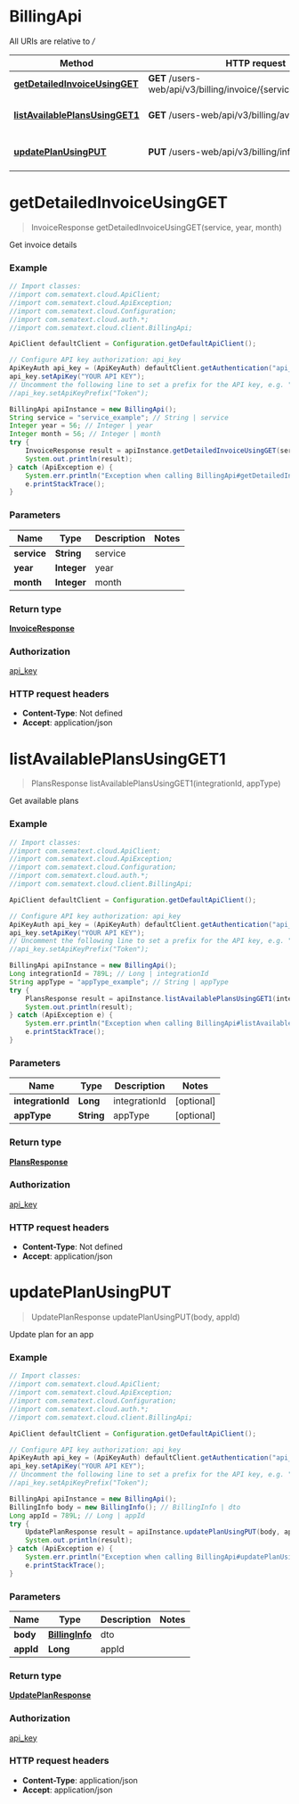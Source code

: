 # BillingApi

All URIs are relative to */*

| Method                                                                       | HTTP request                                                       | Description            |
| ---------------------------------------------------------------------------- | ------------------------------------------------------------------ | ---------------------- |
| [**getDetailedInvoiceUsingGET**](BillingApi.md#getDetailedInvoiceUsingGET)   | **GET** /users-web/api/v3/billing/invoice/{service}/{year}/{month} | Get invoice details    |
| [**listAvailablePlansUsingGET1**](BillingApi.md#listAvailablePlansUsingGET1) | **GET** /users-web/api/v3/billing/availablePlans                   | Get available plans    |
| [**updatePlanUsingPUT**](BillingApi.md#updatePlanUsingPUT)                   | **PUT** /users-web/api/v3/billing/info/{appId}                     | Update plan for an app |

<a name="getDetailedInvoiceUsingGET"></a>

# **getDetailedInvoiceUsingGET**

> InvoiceResponse getDetailedInvoiceUsingGET(service, year, month)

Get invoice details

### Example

```java
// Import classes:
//import com.sematext.cloud.ApiClient;
//import com.sematext.cloud.ApiException;
//import com.sematext.cloud.Configuration;
//import com.sematext.cloud.auth.*;
//import com.sematext.cloud.client.BillingApi;

ApiClient defaultClient = Configuration.getDefaultApiClient();

// Configure API key authorization: api_key
ApiKeyAuth api_key = (ApiKeyAuth) defaultClient.getAuthentication("api_key");
api_key.setApiKey("YOUR API KEY");
// Uncomment the following line to set a prefix for the API key, e.g. "Token" (defaults to null)
//api_key.setApiKeyPrefix("Token");

BillingApi apiInstance = new BillingApi();
String service = "service_example"; // String | service
Integer year = 56; // Integer | year
Integer month = 56; // Integer | month
try {
    InvoiceResponse result = apiInstance.getDetailedInvoiceUsingGET(service, year, month);
    System.out.println(result);
} catch (ApiException e) {
    System.err.println("Exception when calling BillingApi#getDetailedInvoiceUsingGET");
    e.printStackTrace();
}
```

### Parameters

| Name        | Type        | Description | Notes |
| ----------- | ----------- | ----------- | ----- |
| **service** | **String**  | service     |
| **year**    | **Integer** | year        |
| **month**   | **Integer** | month       |

### Return type

[**InvoiceResponse**](InvoiceResponse.md)

### Authorization

[api_key](../README.md#api_key)

### HTTP request headers

- **Content-Type**: Not defined
- **Accept**: application/json

<a name="listAvailablePlansUsingGET1"></a>

# **listAvailablePlansUsingGET1**

> PlansResponse listAvailablePlansUsingGET1(integrationId, appType)

Get available plans

### Example

```java
// Import classes:
//import com.sematext.cloud.ApiClient;
//import com.sematext.cloud.ApiException;
//import com.sematext.cloud.Configuration;
//import com.sematext.cloud.auth.*;
//import com.sematext.cloud.client.BillingApi;

ApiClient defaultClient = Configuration.getDefaultApiClient();

// Configure API key authorization: api_key
ApiKeyAuth api_key = (ApiKeyAuth) defaultClient.getAuthentication("api_key");
api_key.setApiKey("YOUR API KEY");
// Uncomment the following line to set a prefix for the API key, e.g. "Token" (defaults to null)
//api_key.setApiKeyPrefix("Token");

BillingApi apiInstance = new BillingApi();
Long integrationId = 789L; // Long | integrationId
String appType = "appType_example"; // String | appType
try {
    PlansResponse result = apiInstance.listAvailablePlansUsingGET1(integrationId, appType);
    System.out.println(result);
} catch (ApiException e) {
    System.err.println("Exception when calling BillingApi#listAvailablePlansUsingGET1");
    e.printStackTrace();
}
```

### Parameters

| Name              | Type       | Description   | Notes      |
| ----------------- | ---------- | ------------- | ---------- |
| **integrationId** | **Long**   | integrationId | [optional] |
| **appType**       | **String** | appType       | [optional] |

### Return type

[**PlansResponse**](PlansResponse.md)

### Authorization

[api_key](../README.md#api_key)

### HTTP request headers

- **Content-Type**: Not defined
- **Accept**: application/json

<a name="updatePlanUsingPUT"></a>

# **updatePlanUsingPUT**

> UpdatePlanResponse updatePlanUsingPUT(body, appId)

Update plan for an app

### Example

```java
// Import classes:
//import com.sematext.cloud.ApiClient;
//import com.sematext.cloud.ApiException;
//import com.sematext.cloud.Configuration;
//import com.sematext.cloud.auth.*;
//import com.sematext.cloud.client.BillingApi;

ApiClient defaultClient = Configuration.getDefaultApiClient();

// Configure API key authorization: api_key
ApiKeyAuth api_key = (ApiKeyAuth) defaultClient.getAuthentication("api_key");
api_key.setApiKey("YOUR API KEY");
// Uncomment the following line to set a prefix for the API key, e.g. "Token" (defaults to null)
//api_key.setApiKeyPrefix("Token");

BillingApi apiInstance = new BillingApi();
BillingInfo body = new BillingInfo(); // BillingInfo | dto
Long appId = 789L; // Long | appId
try {
    UpdatePlanResponse result = apiInstance.updatePlanUsingPUT(body, appId);
    System.out.println(result);
} catch (ApiException e) {
    System.err.println("Exception when calling BillingApi#updatePlanUsingPUT");
    e.printStackTrace();
}
```

### Parameters

| Name      | Type                              | Description | Notes |
| --------- | --------------------------------- | ----------- | ----- |
| **body**  | [**BillingInfo**](BillingInfo.md) | dto         |
| **appId** | **Long**                          | appId       |

### Return type

[**UpdatePlanResponse**](UpdatePlanResponse.md)

### Authorization

[api_key](../README.md#api_key)

### HTTP request headers

- **Content-Type**: application/json
- **Accept**: application/json

